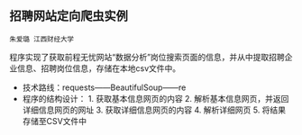 ## 招聘网站定向爬虫实例

    朱爱璐 江西财经大学
    
程序实现了获取前程无忧网站“数据分析”岗位搜索页面的信息，并从中提取招聘企业信息、招聘岗位信息，存储在本地csv文件中。
+ 技术路线：requests——BeautifulSoup——re
+ 程序的结构设计：
                1. 获取基本信息网页的内容
                2. 解析基本信息网页，并返回详细信息网页的网址
                3. 获取详细信息网页的内容
                4. 解析详细网页
                5. 将结果存储至CSV文件中

